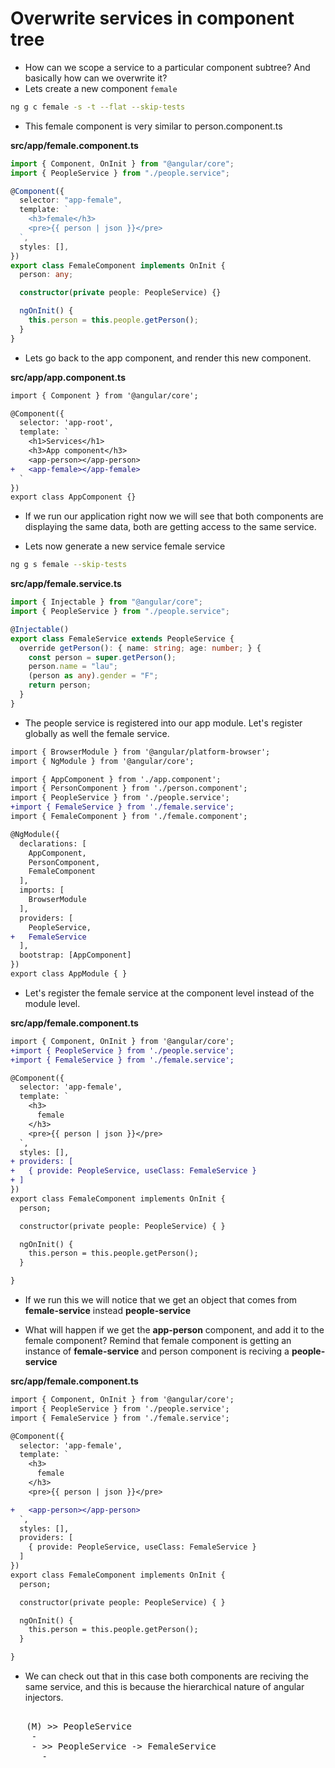 # Overwrite services in component tree

- How can we scope a service to a particular component subtree? And basically how can we overwrite it?
- Lets create a new component `female`

```bash
ng g c female -s -t --flat --skip-tests
```

- This female component is very similar to person.component.ts

**src/app/female.component.ts**

```typescript female.component.ts
import { Component, OnInit } from "@angular/core";
import { PeopleService } from "./people.service";

@Component({
  selector: "app-female",
  template: `
    <h3>female</h3>
    <pre>{{ person | json }}</pre>
  `,
  styles: [],
})
export class FemaleComponent implements OnInit {
  person: any;

  constructor(private people: PeopleService) {}

  ngOnInit() {
    this.person = this.people.getPerson();
  }
}
```

- Lets go back to the app component, and render this new component.

**src/app/app.component.ts**

```diff app.component.ts
import { Component } from '@angular/core';

@Component({
  selector: 'app-root',
  template: `
    <h1>Services</h1>
    <h3>App component</h3>
    <app-person></app-person>
+   <app-female></app-female>
  `
})
export class AppComponent {}

```

- If we run our application right now we will see that both components are displaying the same data, both are getting access to the same service.

- Lets now generate a new service female service

```bash
ng g s female --skip-tests
```

**src/app/female.service.ts**

```typescript female.service.ts
import { Injectable } from "@angular/core";
import { PeopleService } from "./people.service";

@Injectable()
export class FemaleService extends PeopleService {
  override getPerson(): { name: string; age: number; } {
    const person = super.getPerson();
    person.name = "lau";
    (person as any).gender = "F";
    return person;
  }
}
```

- The people service is registered into our app module. Let's register globally as well the female service.

```diff app.module.ts
import { BrowserModule } from '@angular/platform-browser';
import { NgModule } from '@angular/core';

import { AppComponent } from './app.component';
import { PersonComponent } from './person.component';
import { PeopleService } from './people.service';
+import { FemaleService } from './female.service';
import { FemaleComponent } from './female.component';

@NgModule({
  declarations: [
    AppComponent,
    PersonComponent,
    FemaleComponent
  ],
  imports: [
    BrowserModule
  ],
  providers: [
    PeopleService,
+   FemaleService
  ],
  bootstrap: [AppComponent]
})
export class AppModule { }

```

- Let's register the female service at the component level instead of the module level.

**src/app/female.component.ts**

```diff female.component.ts
import { Component, OnInit } from '@angular/core';
+import { PeopleService } from './people.service';
+import { FemaleService } from './female.service';

@Component({
  selector: 'app-female',
  template: `
    <h3>
      female
    </h3>
    <pre>{{ person | json }}</pre>
  `,
  styles: [],
+ providers: [
+   { provide: PeopleService, useClass: FemaleService }
+ ]
})
export class FemaleComponent implements OnInit {
  person;

  constructor(private people: PeopleService) { }

  ngOnInit() {
    this.person = this.people.getPerson();
  }

}

```

- If we run this we will notice that we get an object that comes from **female-service** instead **people-service**

- What will happen if we get the **app-person** component, and add it to the female component? Remind that female component is getting an instance of **female-service** and person component is reciving a **people-service**

**src/app/female.component.ts**

```diff female.component.ts
import { Component, OnInit } from '@angular/core';
import { PeopleService } from './people.service';
import { FemaleService } from './female.service';

@Component({
  selector: 'app-female',
  template: `
    <h3>
      female
    </h3>
    <pre>{{ person | json }}</pre>

+   <app-person></app-person>
  `,
  styles: [],
  providers: [
    { provide: PeopleService, useClass: FemaleService }
  ]
})
export class FemaleComponent implements OnInit {
  person;

  constructor(private people: PeopleService) { }

  ngOnInit() {
    this.person = this.people.getPerson();
  }

}

```

- We can check out that in this case both components are reciving the same service, and this is because the hierarchical nature of angular injectors.

<pre>

  <app-root> (M) >> PeopleService
    -<app-person>
    -<app-female> >> PeopleService -> FemaleService
      -<app-person>
      
</pre>
